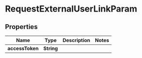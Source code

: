 

# RequestExternalUserLinkParam


## Properties

| Name | Type | Description | Notes |
|------------ | ------------- | ------------- | -------------|
|**accessToken** | **String** |  |  |



